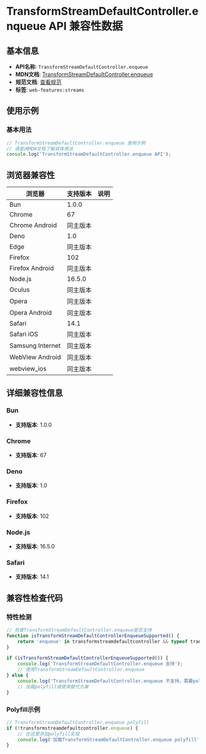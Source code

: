 # TransformStreamDefaultController.enqueue API 兼容性数据

## 基本信息

- **API名称**: `TransformStreamDefaultController.enqueue`
- **MDN文档**: [TransformStreamDefaultController.enqueue](https://developer.mozilla.org/docs/Web/API/TransformStreamDefaultController/enqueue)
- **规范文档**: [查看规范](https://streams.spec.whatwg.org/#ts-default-controller-enqueue)
- **标签**: `web-features:streams`

## 使用示例

### 基本用法

```javascript
// TransformStreamDefaultController.enqueue 使用示例
// 请查阅MDN文档了解具体用法
console.log('TransformStreamDefaultController.enqueue API');
```

## 浏览器兼容性

| 浏览器 | 支持版本 | 说明 |
|--------|----------|------|
| Bun | 1.0.0 |  |
| Chrome | 67 |  |
| Chrome Android | 同主版本 |  |
| Deno | 1.0 |  |
| Edge | 同主版本 |  |
| Firefox | 102 |  |
| Firefox Android | 同主版本 |  |
| Node.js | 16.5.0 |  |
| Oculus | 同主版本 |  |
| Opera | 同主版本 |  |
| Opera Android | 同主版本 |  |
| Safari | 14.1 |  |
| Safari iOS | 同主版本 |  |
| Samsung Internet | 同主版本 |  |
| WebView Android | 同主版本 |  |
| webview_ios | 同主版本 |  |

## 详细兼容性信息

### Bun

- **支持版本**: 1.0.0

### Chrome

- **支持版本**: 67

### Deno

- **支持版本**: 1.0

### Firefox

- **支持版本**: 102

### Node.js

- **支持版本**: 16.5.0

### Safari

- **支持版本**: 14.1

## 兼容性检查代码

### 特性检测

```javascript
// 检查TransformStreamDefaultController.enqueue是否支持
function isTransformStreamDefaultControllerEnqueueSupported() {
    return 'enqueue' in transformstreamdefaultcontroller && typeof transformstreamdefaultcontroller.enqueue === 'function';
}

if (isTransformStreamDefaultControllerEnqueueSupported()) {
    console.log('TransformStreamDefaultController.enqueue 支持');
    // 使用TransformStreamDefaultController.enqueue
} else {
    console.log('TransformStreamDefaultController.enqueue 不支持，需要polyfill');
    // 加载polyfill或使用替代方案
}
```

### Polyfill示例

```javascript
// TransformStreamDefaultController.enqueue polyfill
if (!transformstreamdefaultcontroller.enqueue) {
    // 在这里添加polyfill实现
    console.log('加载TransformStreamDefaultController.enqueue polyfill');
}
```

